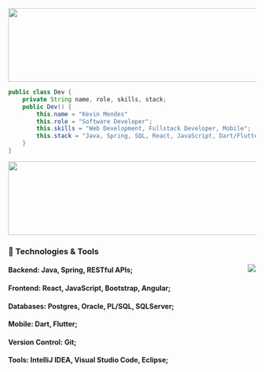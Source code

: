 <img  width="1100" height="150" src="https://media4.giphy.com/media/v1.Y2lkPTc5MGI3NjExMXJvZjNkNWtrbDBmem9tbGNob3MwMmxvaHVrMm8yYmlncXFtYWJtYSZlcD12MV9pbnRlcm5hbF9naWZfYnlfaWQmY3Q9Zw/znFOMXuHVkV36qzdbJ/giphy.gif"/>

```java
public class Dev {
    private String name, role, skills, stack;
    public Dev() {
        this.name = "Kevin Mendes"
        this.role = "Software Developer";
        this.skills = "Web Development, Fullstack Developer, Mobile";
        this.stack = "Java, Spring, SQL, React, JavaScript, Dart/Flutter";
    }
}
```
<img  width="1100" height="150" src="https://media4.giphy.com/media/v1.Y2lkPTc5MGI3NjExMXJvZjNkNWtrbDBmem9tbGNob3MwMmxvaHVrMm8yYmlncXFtYWJtYSZlcD12MV9pbnRlcm5hbF9naWZfYnlfaWQmY3Q9Zw/znFOMXuHVkV36qzdbJ/giphy.gif"/>


### 🔧 Technologies & Tools

<a href="https://github.com/kevinfmendes">
  <img align="right" src="https://github-readme-stats.vercel.app/api/top-langs/?username=kevinfmendes&theme=dracula&hide_langs_below=1" />
</a>

#### Backend: Java, Spring, RESTful APIs;
#### Frontend: React, JavaScript, Bootstrap, Angular;
#### Databases: Postgres, Oracle, PL/SQL, SQLServer;
#### Mobile: Dart, Flutter;
#### Version Control: Git;
#### Tools: IntelliJ IDEA, Visual Studio Code, Eclipse;
<br>
<br>



